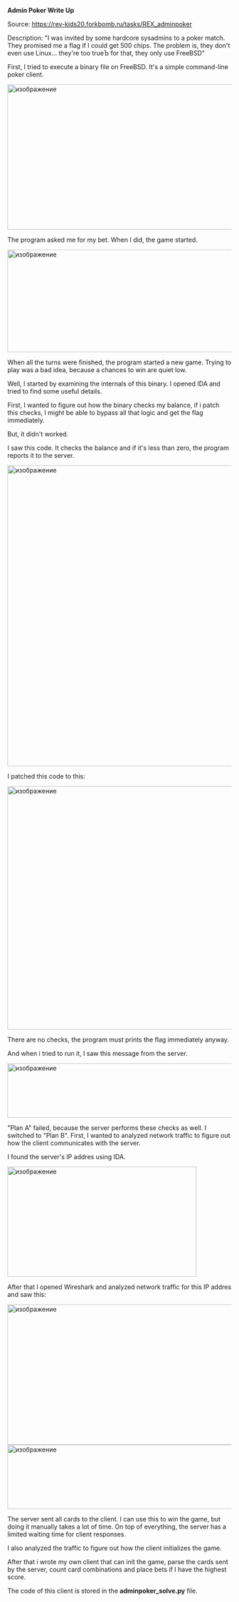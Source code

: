 **Admin Poker Write Up**

Source: https://rev-kids20.forkbomb.ru/tasks/REX_adminpoker

Description: "I was invited by some hardcore sysadmins to a poker match. They promised me a flag if I could get 500 chips. The problem is, they don't even use Linux... they're too trueЪ for that, they only use FreeBSD"

First, I tried to execute a binary file on FreeBSD. It's a simple command-line poker client.

<img width="576" height="326" alt="изображение" src="https://github.com/user-attachments/assets/7d0fb3c0-ce1d-4d2d-b9ca-70091fe49e8e" />

The program asked me for my bet. When I did, the game started.

<img width="552" height="230" alt="изображение" src="https://github.com/user-attachments/assets/64248b59-2e30-42c1-9b71-62a3960e7acd" />

When all the turns were finished, the program started a new game. Trying to play was a bad idea, because a chances to win are quiet low.

Well, I started by examining the internals of this binary. I opened IDA and tried to find some useful details.

First, I wanted to figure out how the binary checks my balance, if i patch this checks, I might be able to bypass all that logic and get the flag immediately.

But, it didn't worked.

I saw this code. It checks the balance and if it's less than zero, the program reports it to the server.

<img width="894" height="675" alt="изображение" src="https://github.com/user-attachments/assets/494cbeba-b487-4e25-90c7-e29b03325980" />

I patched this code to this:

<img width="1220" height="546" alt="изображение" src="https://github.com/user-attachments/assets/5e30b62e-67db-4a2a-8c68-50326faf26f6" />

There are no checks, the program must prints the flag immediately anyway.

And when i tried to run it, I saw this message from the server.

<img width="648" height="122" alt="изображение" src="https://github.com/user-attachments/assets/2a6376ac-67f8-4484-8ee1-a6be3a0546b9" />

"Plan A" failed, because the server performs these checks as well. I switched to "Plan B". First, I wanted to analyzed network traffic to figure out how the client communicates with the server.

I found the server's IP addres using IDA. 

<img width="425" height="247" alt="изображение" src="https://github.com/user-attachments/assets/64212502-8eab-46f9-b938-2f8bc2dd51af" />

After that I opened Wireshark and analyzed network traffic for this IP addres and saw this:

<img width="1810" height="315" alt="изображение" src="https://github.com/user-attachments/assets/70374924-9f3a-4f9c-88e7-2db17550365c" />

<img width="578" height="144" alt="изображение" src="https://github.com/user-attachments/assets/35949a4b-acc6-48f1-88ea-e10d2ee2d85f" />

The server sent all cards to the client. I can use this to win the game, but doing it manually takes a lot of time. On top of everything, the server has a limited waiting time for client responses.

I also analyzed the traffic to figure out how the client initializes the game.

After that i wrote my own client that can init the game, parse the cards sent by the server, count card combinations and place bets if I have the highest score.

The code of this client is stored in the **adminpoker_solve.py** file.
